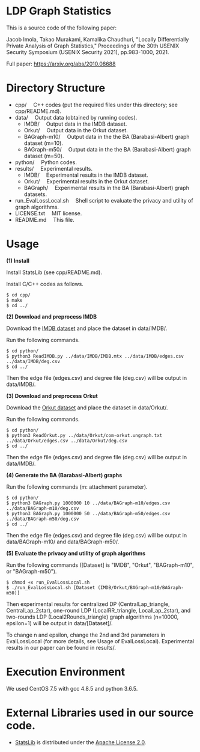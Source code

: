 # LDP Graph Statistics

This is a source code of the following paper:

Jacob Imola, Takao Murakami, Kamalika Chaudhuri, "Locally Differentially Private Analysis of Graph Statistics," Proceedings of the 30th USENIX Security Symposium (USENIX Security 2021), pp.983-1000, 2021.

Full paper: https://arxiv.org/abs/2010.08688

# Directory Structure
- cpp/			&emsp;C++ codes (put the required files under this directory; see cpp/README.md).
- data/			&emsp;Output data (obtained by running codes).
  - IMDB/			&emsp;Output data in the IMDB dataset.
  - Orkut/			&emsp;Output data in the Orkut dataset.
  - BAGraph-m10/			&emsp;Output data in the the BA (Barabasi-Albert) graph dataset (m=10).
  - BAGraph-m50/			&emsp;Output data in the the BA (Barabasi-Albert) graph dataset (m=50).
- python/		&emsp;Python codes.
- results/		&emsp;Experimental results.
  - IMDB/			&emsp;Experimental results in the IMDB dataset.
  - Orkut/			&emsp;Experimental results in the Orkut dataset.
  - BAGraph/		&emsp;Experimental results in the BA (Barabasi-Albert) graph datasets.
- run_EvalLossLocal.sh	  &emsp;Shell script to evaluate the privacy and utility of graph algorithms.
- LICENSE.txt		&emsp;MIT license.
- README.md		&emsp;This file.

# Usage

**(1) Install**

Install StatsLib (see cpp/README.md).

Install C/C++ codes as follows.
```
$ cd cpp/
$ make
$ cd ../
```

**(2) Download and preprocess IMDB**

Download the [IMDB dataset](https://www.cise.ufl.edu/research/sparse/matrices/Pajek/IMDB.html) and place the dataset in data/IMDB/.


Run the following commands.

```
$ cd python/
$ python3 ReadIMDB.py ../data/IMDB/IMDB.mtx ../data/IMDB/edges.csv ../data/IMDB/deg.csv
$ cd ../
```

Then the edge file (edges.csv) and degree file (deg.csv) will be output in data/IMDB/.

**(3) Download and preprocess Orkut**

Download the [Orkut dataset](http://snap.stanford.edu/data/com-Orkut.html) and place the dataset in data/Orkut/.


Run the following commands.

```
$ cd python/
$ python3 ReadOrkut.py ../data/Orkut/com-orkut.ungraph.txt ../data/Orkut/edges.csv ../data/Orkut/deg.csv
$ cd ../
```

Then the edge file (edges.csv) and degree file (deg.csv) will be output in data/IMDB/.

**(4) Generate the BA (Barabasi-Albert) graphs**

Run the following commands (m: attachment parameter).

```
$ cd python/
$ python3 BAGraph.py 1000000 10 ../data/BAGraph-m10/edges.csv ../data/BAGraph-m10/deg.csv
$ python3 BAGraph.py 1000000 50 ../data/BAGraph-m50/edges.csv ../data/BAGraph-m50/deg.csv
$ cd ../
```

Then the edge file (edges.csv) and degree file (deg.csv) will be output in data/BAGraph-m10/ and data/BAGraph-m50/.

**(5) Evaluate the privacy and utility of graph algorithms**

Run the following commands ([Dataset] is "IMDB", "Orkut", "BAGraph-m10", or "BAGraph-m50").

```
$ chmod +x run_EvalLossLocal.sh
$ ./run_EvalLossLocal.sh [Dataset (IMDB/Orkut/BAGraph-m10/BAGraph-m50)]
```

Then experimental results for centralized DP (CentralLap_triangle, CentralLap_2star), one-round LDP (LocalRR_triangle, LocalLap_2star), and two-rounds LDP (Local2Rounds_triangle) graph algorithms (n=10000, epsilon=1) will be output in data/[Dataset]/.

To change n and epsilon, change the 2nd and 3rd parameters in EvalLossLocal (for more details, see Usage of EvalLossLocal). Experimental results in our paper can be found in results/.

# Execution Environment
We used CentOS 7.5 with gcc 4.8.5 and python 3.6.5.

# External Libraries used in our source code.
- [StatsLib](https://www.kthohr.com/statslib.html) is distributed under the [Apache License 2.0](https://github.com/kthohr/stats/blob/master/LICENSE).
